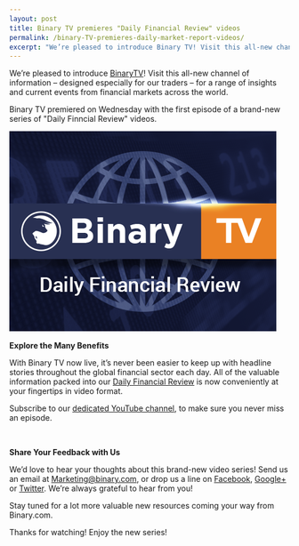 ```yaml
---
layout: post
title: Binary TV premieres "Daily Financial Review" videos 
permalink: /binary-TV-premieres-daily-market-report-videos/ 
excerpt: "We’re pleased to introduce Binary TV! Visit this all-new channel of information – designed especially for our traders – for a range of insights and current events from..."  
---
```



We’re pleased to introduce [BinaryTV](https://www.binary.com/?l=EN&utm_source=blog&utm_medium=social&utm_content=EN&utm_campaign=whatsnew)! Visit this all-new channel of information – designed especially for our traders – for a range of insights and current events from financial markets across the world.
 
Binary TV premiered on Wednesday with the first episode of a brand-new series of "Daily Finncial Review" videos.

![](/images/binarytv-thumbnail-img-.jpg)


**Explore the Many Benefits**


With Binary TV now live, it’s never been easier to keep up with headline stories throughout the global financial sector each day. All of the valuable information packed into our [Daily Financial Review](https://blog.binary.com/en/binary-tv/?utm_source=blog&utm_medium=social&utm_content=EN&utm_campaign=BinaryTV) is now conveniently at your fingertips in video format. 

Subscribe to our [dedicated YouTube channel](https://www.youtube.com/playlist?list=PLVJJAiu3lRjYz1XO_yoyIRxgz5zBlQc-g), to make sure you never miss an episode. 

<br>


**Share Your Feedback with Us**

We’d love to hear your thoughts about this brand-new video series!  Send us an email at [Marketing@binary.com](mailto:marketing@binary.com), or drop us a line on [Facebook](https://www.facebook.com/binarydotcom), [Google+](https://plus.google.com/106251151552682209951) or [Twitter](https://www.twitter.com/Binarydotcom).  We’re always grateful to hear from you! 

Stay tuned for a lot more valuable new resources coming your way from Binary.com. 

Thanks for watching!  Enjoy the new series!






